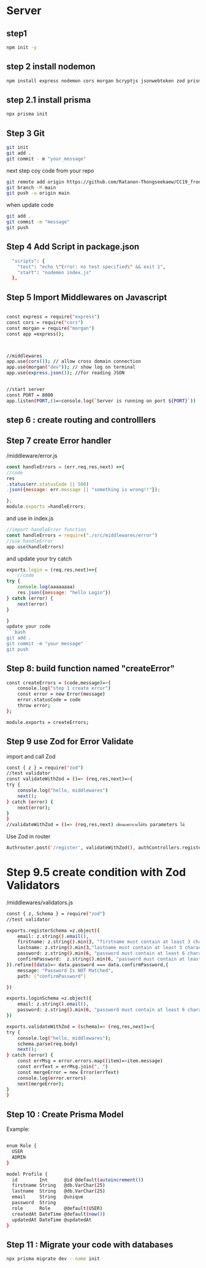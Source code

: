 # Server
## step1 
```bash 
npm init -y 
```
## step 2 install nodemon 
```bash
npm install express nodemon cors morgan bcryptjs jsonwebtoken zod prisma
```
## step 2.1 install prisma 
```bash
npx prisma init
```

## Step 3 Git 
```bash
git init 
git add . 
git commit - m "your_message"
```
next step 
coy code from your repo
```bash
git remote add origin https://github.com/Ratanon-Thongseekaew/CC19_front_to_back_api.git
git branch -M main
git push -u origin main
```

when update code 
```bash 
git add . 
git commit -m "message"
git push
```

## Step 4 Add Script in package.json
```bash
  "scripts": {
    "test": "echo \"Error: no test specified\" && exit 1",
    "start": "nodemon index.js"
  },
```
## Step 5 Import Middlewares on Javascript  

```bash

const express = require("express")
const cors = require("cors")
const morgan = require("morgan")
const app =express();



//middlewares
app.use(cors()); // allow cross domain connection
app.use(morgan("dev")); // show log on terminal
app.use(express.json()); //for reading JSON


//start server
const PORT = 8000
app.listen(PORT,()=>console.log(`Server is running on port ${PORT}`))
```
## step 6 : create routing and controlllers




## Step 7 create Error handler
/middleware/error.js
```js
const handleErrors = (err,req,res,next) =>{
//code 
res
.status(err.statusCode || 500)
.json({message: err.message || "something is wrong!!"});

};
module.exports =handleErrors;
```
and use in index.js
```js
//import handleError function
const handleErrors = require("./src/middlewares/error")
//use handleError
app.use(handleErrors)
```
and update your try catch
```js
exports.login = (req,res,next)=>{
    //code
try {
    console.log(aaaaaaaa)
    res.json({message: "hello Login"})
} catch (error) {
    next(error)
}

}
update your code 
```bash
git add . 
git commit -m "your message"
git push
```
## Step 8: build function named "createError"
```bash
const createErrors = (code,message)=>{
    console.log("step 1 create error")
    const error = new Error(message)
    error.statusCode = code
    throw error;
};

module.exports = createErrors;
```

## Step 9 use Zod for Error Validate

import and call Zod
```bash
const { z } = require("zod")
//test validator
const validateWithZod = ()=> (req,res,next)=>{
try {
    console.log("hello, middlewares")
    next();
} catch (error) {
    next(error);
}
}
//validateWithZod = ()=> (req,res,next) เขียนเพราะจะได้รับ parameters ได้ 
```

Use Zod in router
```bash
Authrouter.post('/register', validateWithZod(), authControllers.register)


```

# Step 9.5 create condition with Zod Validators
/middlewares/validators.js
```bash
const { z, Schema } = require("zod")
//test validator

exports.registerSchema =z.object({
    email: z.string().email(),
    firstname: z.string().min(3, "firstname must contain at least 3 characters"),
    lastname: z.string().min(3,"lastname must contain at least 3 characters"),
    password: z.string().min(6, "password must contain at least 6 characters"),
    confirmPassword:  z.string().min(6, "password must contain at least 6 characters")
}).refine((data)=> data.password === data.confirmPassword,{
    message: "Password Is NOT Matched",
    path: ["confirmPassword"]

})

exports.loginSchema =z.object({
    email: z.string().email(),
    password: z.string().min(6, "password must contain at least 6 characters"),
})

exports.validateWithZod = (schema)=> (req,res,next)=>{
try {
    console.log("hello, middlewares");
    schema.parse(req.body)
    next();
} catch (error) {
    const errMsg = error.errors.map((item)=>item.message)
    const errText = errMsg.join(", ")
    const mergeError = new Error(errText)
    console.log(error.errors)
    next(mergeError);    
}
}
```

## Step 10 : Create Prisma Model

Example: 
```bash

enum Role {
  USER
  ADMIN
}

model Profile {
  id        Int      @id @default(autoincrement())
  firstname String   @db.VarChar(25)
  lastname  String   @db.VarChar(25)
  email     String   @unique
  password  String
  role      Role     @default(USER)
  createdAt DateTime @default(now())
  updatedAt DateTime @updatedAt
}

```

## Step 11 : Migrate your code with databases
```bash
npx prisma migrate dev --name init
```